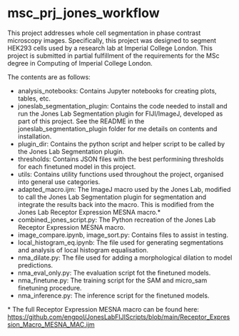 # msc_prj_jones_workflow

This project addresses whole cell segmentation in phase contrast microscopy images. Specifically, this project was designed to segment HEK293 cells used by a research lab at Imperial College London. This project is submitted in partial fulfillment of the requirements for the MSc degree in Computing of Imperial College London.

The contents are as follows:
- analysis_notebooks: Contains Jupyter notebooks for creating plots, tables, etc.
- joneslab_segmentation_plugin: Contains the code needed to install and run the Jones Lab Segmentation plugin for FIJI/ImageJ, developed as part of this project. See the README in the joneslab_segmentation_plugin folder for me details on contents and installation.
- plugin_dir: Contains the python script and helper script to be called by the Jones Lab Segmentation plugin.
- thresholds: Contains JSON files with the best performining thresholds for each finetuned model in this project.
- utils: Contains utility functions used throughout the project, organised into general use categories.
- adapted_macro.ijm: The ImageJ macro used by the Jones Lab, modified to call the Jones Lab Segmentation plugin for segmentation and integrate the results back into the macro. This is modified from the Jones Lab Receptor Expression MESNA macro.\*
- combined_jones_script.py: The Python recreation of the Jones Lab Receptor Expression MESNA macro.
- image_compare.ipynb, image_sort.py: Contains files to assist in testing.
- local_histogram_eq.ipynb: The file used for generating segmentations and analysis of local histogram equalisation.
- nma_dilate.py: The file used for adding a morphological dilation to model predictions.
- nma_eval_only.py: The evaluation script fot the finetuned models.
- nma_finetune.py: The training script for the SAM and micro_sam finetuning procedure.
- nma_inference.py: The inference script for the finetuned models.


\* The full Receptor Expression MESNA macro can be found here: https://github.com/engpol/JonesLabFIJIScripts/blob/main/Receptor_Expression_Macro_MESNA_MAC.ijm